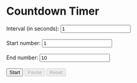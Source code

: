 <!DOCTYPE html>
<html>
  <head>
    <title>Countdown Timer</title>
  </head>
  <body>
    <h1>Countdown Timer</h1>
    <label for="interval">Interval (in seconds):</label>
    <input type="number" id="interval" min="1" value="1">
    <br><br>
    <label for="start">Start number:</label>
    <input type="number" id="start" min="1" value="1">
    <br><br>
    <label for="end">End number:</label>
    <input type="number" id="end" min="1" value="10">
    <br><br>
    <button id="startButton">Start</button>
    <button id="pauseButton" disabled>Pause</button>
    <button id="resetButton" disabled>Reset</button>
    <br><br>
    <div id="countdown"></div>
    <script>
      window.onload = function() {
        const startButton = document.getElementById('startButton');
        const pauseButton = document.getElementById('pauseButton');
        const resetButton = document.getElementById('resetButton');
        const countdownDisplay = document.getElementById('countdown');
        const intervalInput = document.getElementById('interval');
        const startInput = document.getElementById('start');
        const endInput = document.getElementById('end');

        let intervalId;
        let remainingTime;
        let intervalDuration = 1000;

        // Define sound files for each number
        const soundFiles = {
          1: new Audio('C:\Users\shard\Downloads\FOR GITHUB\1.mp3'),
          2: new Audio('C:\Users\shard\Downloads\FOR GITHUB\2.mp3'),
          3: new Audio('C:\Users\shard\Downloads\FOR GITHUB\3.mp3'),
          // Add more sound files for each number
        };

        function startCountdown() {
          intervalDuration = intervalInput.value * 1000;
          let currentNumber = startInput.value;
          const endNumber = endInput.value;
          countdownDisplay.innerText = currentNumber;
          intervalId = setInterval(function() {
            currentNumber++;
            countdownDisplay.innerText = currentNumber;
            // Play sound file for current number
            soundFiles[currentNumber].play();
            if (currentNumber >= endNumber) {
              clearInterval(intervalId);
              startButton.disabled = false;
              pauseButton.disabled = true;
              resetButton.disabled = false;
            }
          }, intervalDuration);
          startButton.disabled = true;
          pauseButton.disabled = false;
          resetButton.disabled = true;
        }

        function pauseCountdown() {
          clearInterval(intervalId);
          startButton.disabled = false;
          pauseButton.disabled = true;
          resetButton.disabled = false;
        }

        function resetCountdown() {
          clearInterval(intervalId);
          remainingTime = undefined;
          countdownDisplay.innerText = '';
          startButton.disabled = false;
          pauseButton.disabled = true;
          resetButton.disabled = true;
        }

        startButton.addEventListener('click', startCountdown);
        pauseButton.addEventListener('click', pauseCountdown);
        resetButton.addEventListener('click', resetCountdown);
      }
    </script>
  </body>
</html>
